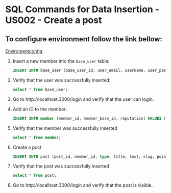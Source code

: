# SQL Commands for Data Insertion - US002 - Create a post

## To configure environment follow the link bellow:

[Enviromentconfig](./readme.md)

1. Insert a new member into the `base_user` table:
	```sql
    INSERT INTO base_user (base_user_id, user_email, username, user_password) VALUES ("1222637", "luisafonso@dddforum.com", "LuísAfonso", "$2a$12$lNPmuH//UkzRTFTIBi/Ybu5YRYAuKnO36jtEtGiSdoGx7Gmu5g8ju");
    ```

2. Verify that the user was successfully inserted:
	```sql
    select * from base_user;
    ```

3. Go to http://localhost:3000/login and verify that the user can login.

4. Add an ID to the member:
     ```sql
     INSERT INTO member (member_id, member_base_id, reputation) VALUES ("1111", "1222637", 0);
     ```

5. Verify that the member was successfully inserted
	```sql
    select * from member;
    ```

6. Create a post
	```sql
    INSERT INTO post (post_id, member_id, type, title, text, slug, points, created_at, updated_at) VALUES ("001", "1111", "text", "TypeScript", "More info here www.typescriptlang.org", "001-Post nº 001", "120", "2023-07-01 10:30:43", "2023-07-01 10:30:43");
    ```

7. Verify that the post was successfully inserted
	```sql
    select * from post;
    ```

8. Go to http://localhost:3000/login and verify that the post is visible.